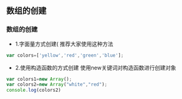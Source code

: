 ## 数组的创建
### 数组的创建
* 1.字面量方式创建(
推荐大家使用这种方法

```javascript
var colors=['yellow','red','green','blue'];
```

* 2.使用构造函数的方式创建
使用new关键词对构造函数进行创建对象
```javascript
var colors1=new Array();
var colors2=new Array("white","red");
console.log(colors2)
```
